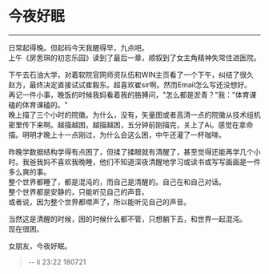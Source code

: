 # 今夜好眠

------

日常起得晚。但起码今天我醒得早，九点吧。  
上午《房思琪的初恋乐园》读到了最后一章，顺叙到了女主角精神失常住进医院。  

下午去石油大学，对着软院官网师资队伍和WIN主页看了一个下午，纠结了很久赵方，最终决定直接试试崔毅东。超喜欢崔sir啊。然而Email怎么写还没想好。  
再记一件小事，晚饭的时候我妈看着我的胳膊问，"怎么都是淤青？"我："体育课磕的体育课磕的。"  
晚上描了三个小时的院徽。为什么，没有，矢量图或者高清一点的院徽从技术组机密里传下来啊。越描越困，越描越困，五分钟前刚描完，关上了Ai。感觉在拿命描。明明才晚上十一点刚过，为什么会这么困，中午还灌了一杯咖啡。  

昨晚学数据结构学得有点困了，但揉了揉眼就有清醒了，甚至觉得还能再学几个小时。我爸我妈不喜欢我晚睡，他们不知道深夜清醒地学习或读书或写写画画是一件多么爽的事。  
整个世界都睡了，都是混沌的，而自己是清醒的。自己在和自己对话。  
整个世界都是安静的，只能听见自己的声音。  
或者说，因为整个世界都噤声了，所以能听见自己的声音。  

当然这是清醒的时候，困的时候什么都不管，只想躺下去，和世界一起混沌。  
现在很困。  

女朋友，今夜好眠。  


> -- li 23:22 180721